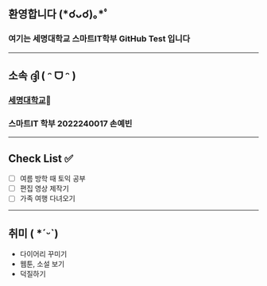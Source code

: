 ## 환영합니다 (*☌ᴗ☌)｡*ﾟ
### 여기는 세명대학교 스마트IT학부 GitHub Test 입니다
- - -

## 소속 ദ്ദി ( ᵔ ᗜ ᵔ )
### [세명대학교](http:///wwww.semyung.ac.kr)🏫 <br>
### 스마트IT 학부 2022240017 손예빈

- - -

## Check List ✅ 
- [ ] 여름 방학 때 토익 공부
- [ ] 편집 영상 제작기
- [ ] 가족 여행 다녀오기

- - -

## 취미 ( *ˊᵕˋ)
- 다이어리 꾸미기
- 웹툰, 소설 보기
- 덕질하기
